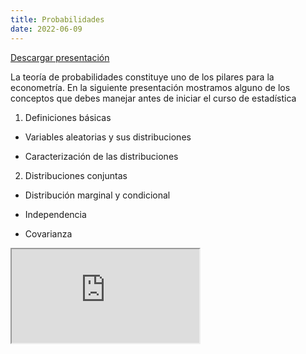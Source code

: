 ```yaml
---
title: Probabilidades
date: 2022-06-09
---
```


[Descargar presentación](https://econometrics-bch.netlify.app/repaso/repaso_probabilidades.pdf)


La teoría de probabilidades constituye uno de los pilares para la econometría. En la siguiente presentación mostramos alguno de los conceptos que debes manejar antes de iniciar el curso de estadística

1. Definiciones básicas

- Variables aleatorias y sus distribuciones

- Caracterización de las distribuciones

2. Distribuciones conjuntas

- Distribución marginal y condicional

- Independencia

- Covarianza

<object data="your_url_to_pdf" type="application/pdf">
    <iframe src="https://docs.google.com/viewer?url=your_url_to_pdf&embedded=true"></iframe>
</object>
